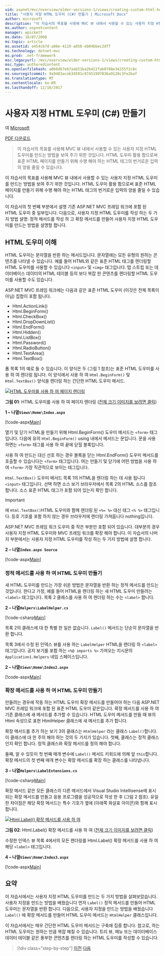```yaml
---
uid: aspnet/mvc/overview/older-versions-1/views/creating-custom-html-helpers-cs
title: "사용자 지정 HTML 도우미 (C#) 만들기 | Microsoft Docs"
author: microsoft
description: "이 자습서의 목표를 사용해 MVC 뷰 내에서 사용할 수 있는 사용자 지정 HTML 도우미를 만드는 방법을 보여 주기 위한 것입니다. HTML 도우미를 활용 하면..."
ms.author: aspnetcontent
manager: wpickett
ms.date: 10/07/2008
ms.topic: article
ms.assetid: e454c67d-a86e-4119-a858-eb04bbec2dff
ms.technology: dotnet-mvc
ms.prod: .net-framework
msc.legacyurl: /mvc/overview/older-versions-1/views/creating-custom-html-helpers-cs
msc.type: authoredcontent
ms.openlocfilehash: a0b6d67eb7aab51ba2b422fab0788e34255f2c8c
ms.sourcegitcommit: 9a9483aceb34591c97451997036a9120c3fe2baf
ms.translationtype: MT
ms.contentlocale: ko-KR
ms.lasthandoff: 11/10/2017
---
```

<a name="creating-custom-html-helpers-c"></a>사용자 지정 HTML 도우미 (C#) 만들기
====================
여 [Microsoft](https://github.com/microsoft)

[PDF 다운로드](http://download.microsoft.com/download/1/1/f/11f721aa-d749-4ed7-bb89-a681b68894e6/ASPNET_MVC_Tutorial_9_CS.pdf)

> 이 자습서의 목표를 사용해 MVC 뷰 내에서 사용할 수 있는 사용자 지정 HTML 도우미를 만드는 방법을 보여 주기 위한 것입니다. HTML 도우미 활용 함으로써 표준 HTML 페이지를 만들기 위해 수행 해야 하는 HTML 태그의 번거로운 입력의 양을 줄일 수 있습니다.


이 자습서의 목표를 사용해 MVC 뷰 내에서 사용할 수 있는 사용자 지정 HTML 도우미를 만드는 방법을 보여 주기 위한 것입니다. HTML 도우미 활용 함으로써 표준 HTML 페이지를 만들기 위해 수행 해야 하는 HTML 태그의 번거로운 입력의 양을 줄일 수 있습니다.

이 자습서의 첫 번째 부분에서 설명 기존 ASP.NET MVC 프레임 워크에 포함 된 HTML 도우미 중 일부입니다. 다음으로, 사용자 지정 HTML 도우미를 작성 하는 두 가지 방법 설명: 정적 메서드를 작성 하 고 확장 메서드를 만들어 사용자 지정 HTML 도우미를 만드는 방법을 설명할 합니다.

## <a name="understanding-html-helpers"></a>HTML 도우미 이해

HTML 도우미는 문자열을 반환 하는 메서드입니다. 문자열에는 모든 유형의 원하는 콘텐츠를 나타낼 수 있습니다. 예를 들어 HTML와 같은 표준 HTML 태그를 렌더링할 HTML 도우미를 사용할 수 있습니다 `<input>` 및 `<img>` 태그입니다. 탭 스트립 또는 데이터베이스 데이터의 HTML 테이블 등의 보다 복잡 한 콘텐츠를 렌더링할 HTML 도우미를 사용할 수도 있습니다.

ASP.NET MVC 프레임 워크에는 다음과 같은 표준 HTML 도우미 (이것은 전체 목록이 아님) 집합이 포함 됩니다.

- Html.ActionLink()
- Html.BeginForm()
- Html.CheckBox()
- Html.DropDownList()
- Html.EndForm()
- Html.Hidden()
- Html.ListBox()
- Html.Password()
- Html.RadioButton()
- Html.TextArea()
- Html.TextBox()

폼 목록 1의 예로 들 수 있습니다. 이 양식은 두 (그림 1 참조)는 표준 HTML 도우미를 사용 하 여 렌더링 됩니다. 이 양식에서 사용 하 여 `Html.BeginForm()` 및 `Html.TextBox()` 양식을 렌더링 하는 간단한 HTML 도우미 메서드.


[![HTML 도우미를 사용 하 여 페이지 렌더링](creating-custom-html-helpers-cs/_static/image2.png)](creating-custom-html-helpers-cs/_static/image1.png)

**그림 01**: HTML 도우미를 사용 하 여 페이지 렌더링 ([전체 크기 이미지를 보려면 클릭](creating-custom-html-helpers-cs/_static/image3.png))


**1 – 나열`Views\Home\Index.aspx`**

[!code-aspx[Main](creating-custom-html-helpers-cs/samples/sample1.aspx)]

열기 및 닫기 HTML을 만들기 위해 Html.BeginForm() 도우미 메서드는 `<form>` 태그입니다. 다음에 유의 `Html.BeginForm()` using 내에서 메서드는 문입니다. 문을 사용 하면는 `<form>` 태그를 사용 하 여 끝에 닫힐 블록입니다.

사용 하 여 만드는 대신 선호 하는 경우 블록을 닫는 Html.EndForm() 도우미 메서드를 호출할 수 있습니다는 `<form>` 태그입니다. 여는 만들기 및 닫기에 어떤 방법을 사용 하 여 `<form>` 가장 직관적으로 보이는 태그입니다.

`Html.TextBox()` 도우미 메서드 목록 1의 HTML을 렌더링 하는 데 사용 됩니다 `<input>` 태그입니다. 선택 하면 소스 보기 브라우저에서 목록 2의 HTML 소스를 참조 합니다. 소스 표준 HTML 태그가 포함 되어 있는지 확인 합니다.

> [!IMPORTANT]
> 에 `Html.TextBox()`HTML 도우미와 함께 렌더링 된 `<%= %>` 대신 태그 `<% %>` 태그입니다. 등호 기호를 포함 하지 않는 경우 브라우저에 렌더링 가져옵니다 nothing입니다.

ASP.NET MVC 프레임 워크 도우미 중 작은 부분만 포함 되어 있습니다. 대부분의 경우 사용자 지정 HTML 도우미와 MVC 프레임 워크를 확장 해야 합니다. 이 자습서의 나머지 부분에서는 사용자 지정 HTML 도우미를 작성 하는 두 가지 방법에 설명 합니다.

**2 – 나열`Index.aspx Source`**

[!code-aspx[Main](creating-custom-html-helpers-cs/samples/sample2.aspx)]

### <a name="creating-html-helpers-with-static-methods"></a>정적 메서드를 사용 하 여 HTML 도우미 만들기

새 HTML 도우미를 만드는 가장 쉬운 방법은 문자열을 반환 하는 정적 메서드를 만드는 것입니다. 한다고 가정, 예를 들어 HTML을 렌더링 하는 새 HTML 도우미 만들려는 `<label>` 태그입니다. 목록 2 클래스를 사용 하 여 렌더링 하는 수는 `<label>` 합니다.

**2 – 나열`Helpers\LabelHelper.cs`**

[!code-csharp[Main](creating-custom-html-helpers-cs/samples/sample3.cs)]

목록 2의 클래스에 대 한 특별 한 일은 없습니다. `Label()` 메서드는 단순히 문자열을 반환 합니다.

목록 3에서 수정 된 인덱스 뷰를 사용 하는 `LabelHelper` HTML을 렌더링 하 `<label>` 태그입니다. 공지 보기를 포함 하는 `<%@ imports %>` 가져오는 지시문의 `Application1.Helpers` 네임 스페이스입니다.

**2 – 나열`Views\Home\Index2.aspx`**

[!code-aspx[Main](creating-custom-html-helpers-cs/samples/sample4.aspx)]

### <a name="creating-html-helpers-with-extension-methods"></a>확장 메서드를 사용 하 여 HTML 도우미 만들기

만들려는 경우에 작동 하는 HTML 도우미 확장 메서드를 만들어야 하는 다음 ASP.NET MVC 프레임 워크에 포함 된 표준 HTML 도우미 같은입니다. 확장 메서드를 사용 하 여 기존 클래스에 새 메서드를 추가할 수 있습니다. HTML 도우미 메서드를 만들 때 뷰의 Html 속성으로 표현 HtmlHelper 클래스에 새 메서드를 추가 합니다.

확장 메서드를 추가 하는 보기 3의 클래스는 `HtmlHelper` 라는 클래스 `Label()`합니다. 이 클래스에 대 한 주의 해야 하는 것의 두 가지가 있습니다. 첫째, 클래스는 정적 클래스 인지 확인 합니다. 정적 클래스와 확장 메서드를 정의 해야 합니다.

둘째, 알 수 있듯이 첫 번째 매개 변수에 `Label()` 메서드 키워드에 의해 앞 `this`합니다. 확장 메서드의 첫 번째 매개 변수는 확장 메서드를 확장 하는 클래스를 나타냅니다.

**3 – 나열`Helpers\LabelExtensions.cs`**

[!code-csharp[Main](creating-custom-html-helpers-cs/samples/sample5.cs)]

확장 메서드 같은 모든 클래스의 다른 메서드에서 Visual Studio Intellisense에 표시 되는 확장 메서드를 만들고 응용 프로그램을 성공적으로 작성 한 후 (그림 2 참조). 유일한 차이점은 해당 확장 메서드는 특수 기호가 옆에 (아래쪽 화살표 아이콘)와 함께 표시 합니다.


[![Html.Label() 확장 메서드를 사용 하 여](creating-custom-html-helpers-cs/_static/image5.png)](creating-custom-html-helpers-cs/_static/image4.png)

**그림 02**: Html.Label() 확장 메서드를 사용 하 여 ([전체 크기 이미지를 보려면 클릭](creating-custom-html-helpers-cs/_static/image6.png))


수정한 인덱스 뷰 목록 4에서의 모든 렌더링를 Html.Label() 확장 메서드를 사용 하 여 해당 `<label>` 태그입니다.

**4 – 나열`Views\Home\Index3.aspx`**

[!code-aspx[Main](creating-custom-html-helpers-cs/samples/sample6.aspx)]

## <a name="summary"></a>요약

이 자습서에서는 사용자 지정 HTML 도우미를 만드는 두 가지 방법을 살펴보았습니다. 사용자 지정을 만드는 방법을 배웠습니다 먼저 `Label()` 정적 메서드를 만들어 HTML 도우미는 문자열을 반환 합니다. 다음으로, 사용자 지정을 만드는 방법을 배웠습니다 `Label()` 에 확장 메서드를 만들어 HTML 도우미 메서드는 `HtmlHelper` 클래스입니다.

이 자습서에서는 매우 간단한 HTML 도우미 메서드는 구축에 집중 합니다. 참고로, 하는 HTML 도우미는 원하는 만큼 복잡 해질 수 있습니다. 트리 뷰, 메뉴 또는 데이터베이스 데이터 테이블 같은 풍부한 콘텐츠를 렌더링 하는 HTML 도우미를 작성할 수 있습니다.

>[!div class="step-by-step"]
[이전](asp-net-mvc-views-overview-cs.md)
[다음](using-the-tagbuilder-class-to-build-html-helpers-cs.md)
